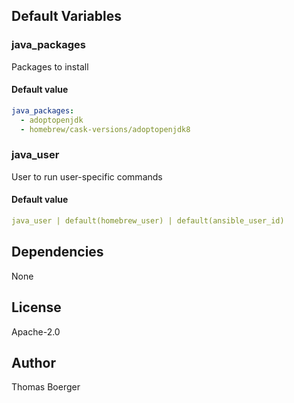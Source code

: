 
## Default Variables

### java_packages

Packages to install

#### Default value

```yaml
java_packages:
  - adoptopenjdk
  - homebrew/cask-versions/adoptopenjdk8
```

### java_user

User to run user-specific commands

#### Default value

```yaml
java_user | default(homebrew_user) | default(ansible_user_id)
```
## Dependencies

None

## License

Apache-2.0

## Author

Thomas Boerger

